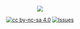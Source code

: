 <p align="center"><img src="https://github.com/Omega-Numworks/Omega-Design/blob/master/Omega-Themes.png" /></p>

<p align="center">
  <a href="https://creativecommons.org/licenses/by-nc-sa/4.0/"><img alt="cc by-nc-sa 4.0" src="https://img.shields.io/badge/License-CC%20BY--NC--SA%204.0-lightgrey.svg?logo=creative%20commons&style=for-the-badge" /></a>
  <a href="https://github.com/Omega-Numworks/Omega-Themes/issues"><img alt="Issues" src="https://img.shields.io/github/issues/Omega-Numworks/Omega-Themes.svg?logo=git&style=for-the-badge" /></a>
</p>
